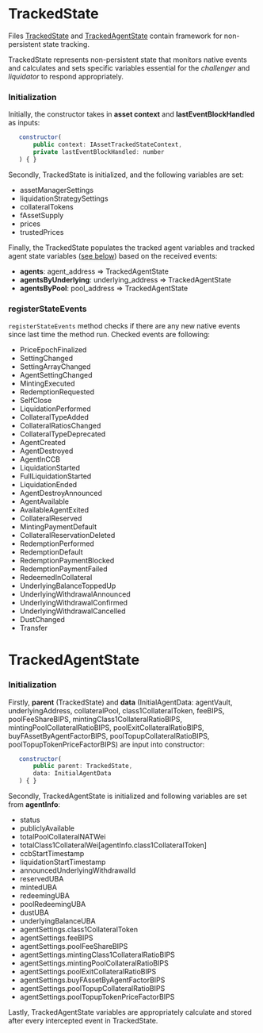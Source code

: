 # TrackedState

Files [TrackedState](../src/state/TrackedState.ts) and [TrackedAgentState](../src/state/TrackedAgentState.ts) contain framework for non-persistent state tracking.

TrackedState represents non-persistent state that monitors native events and calculates and sets specific variables essential for the *challenger* and *liquidator* to respond appropriately.

### Initialization
Initially, the constructor takes in **asset context** and **lastEventBlockHandled** as inputs:
```javascript
   constructor(
       public context: IAssetTrackedStateContext,
       private lastEventBlockHandled: number
   ) { }
```

Secondly, TrackedState is initialized, and the following variables are set:
- assetManagerSettings
- liquidationStrategySettings
- collateralTokens
- fAssetSupply
- prices
- trustedPrices

Finally, the TrackedState populates the tracked agent variables and tracked agent state variables ([see below](#trackedAgentState)) based on the received events:
- **agents**: agent_address => TrackedAgentState
- **agentsByUnderlying**: underlying_address => TrackedAgentState
- **agentsByPool**: pool_address => TrackedAgentState

### registerStateEvents
`registerStateEvents` method checks if there are any new native events since last time the method run. Checked events are following:
- PriceEpochFinalized
- SettingChanged
- SettingArrayChanged
- AgentSettingChanged
- MintingExecuted
- RedemptionRequested
- SelfClose
- LiquidationPerformed
- CollateralTypeAdded
- CollateralRatiosChanged
- CollateralTypeDeprecated
- AgentCreated
- AgentDestroyed
- AgentInCCB
- LiquidationStarted
- FullLiquidationStarted
- LiquidationEnded
- AgentDestroyAnnounced
- AgentAvailable
- AvailableAgentExited
- CollateralReserved
- MintingPaymentDefault
- CollateralReservationDeleted
- RedemptionPerformed
- RedemptionDefault
- RedemptionPaymentBlocked
- RedemptionPaymentFailed
- RedeemedInCollateral
- UnderlyingBalanceToppedUp
- UnderlyingWithdrawalAnnounced
- UnderlyingWithdrawalConfirmed
- UnderlyingWithdrawalCancelled
- DustChanged
- Transfer


# TrackedAgentState

### Initialization
Firstly, **parent** (TrackedState) and **data** (InitialAgentData: agentVault, underlyingAddress, collateralPool, class1CollateralToken, feeBIPS, poolFeeShareBIPS, mintingClass1CollateralRatioBIPS, mintingPoolCollateralRatioBIPS, poolExitCollateralRatioBIPS, buyFAssetByAgentFactorBIPS, poolTopupCollateralRatioBIPS, poolTopupTokenPriceFactorBIPS) are input into constructor:
```javascript
   constructor(
       public parent: TrackedState,
       data: InitialAgentData
   ) { }
```

Secondly, TrackedAgentState is initialized and following variables are set from **agentInfo**:
- status
- publiclyAvailable
- totalPoolCollateralNATWei
- totalClass1CollateralWei[agentInfo.class1CollateralToken]
- ccbStartTimestamp
- liquidationStartTimestamp
- announcedUnderlyingWithdrawalId
- reservedUBA
- mintedUBA
- redeemingUBA
- poolRedeemingUBA
- dustUBA
- underlyingBalanceUBA
- agentSettings.class1CollateralToken
- agentSettings.feeBIPS
- agentSettings.poolFeeShareBIPS
- agentSettings.mintingClass1CollateralRatioBIPS
- agentSettings.mintingPoolCollateralRatioBIPS
- agentSettings.poolExitCollateralRatioBIPS
- agentSettings.buyFAssetByAgentFactorBIPS
- agentSettings.poolTopupCollateralRatioBIPS
- agentSettings.poolTopupTokenPriceFactorBIPS

Lastly, TrackedAgentState variables are appropriately calculate and stored after every intercepted event in TrackedState.